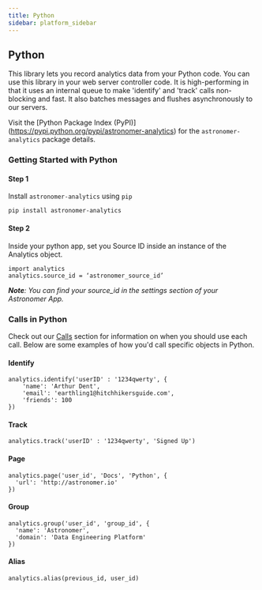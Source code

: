 ```yaml
---
title: Python
sidebar: platform_sidebar
---
```


## Python

This library lets you record analytics data from your Python code. You can use this library in your web server controller code. It is high-performing in that it uses an internal queue to make 'identify' and 'track' calls non-blocking and fast. It also batches messages and flushes asynchronously to our servers.

Visit the [Python Package Index (PyPI)] (https://pypi.python.org/pypi/astronomer-analytics) for the `astronomer-analytics` package details.

### Getting Started with Python

#### Step 1

Install `astronomer-analytics` using `pip`

```
pip install astronomer-analytics
```

#### Step 2

Inside your python app, set you Source ID inside an instance of the Analytics object.

```
import analytics
analytics.source_id = ‘astronomer_source_id’
```

***Note**: You can find your source_id in the settings section of your Astronomer App.*

### Calls in Python

Check out our [Calls](../calls.md) section for information on when you should use each call. Below are some examples of how you'd call specific objects in Python.

#### Identify

```
analytics.identify('userID' : '1234qwerty', {
    'name': 'Arthur Dent',
    'email': 'earthling1@hitchhikersguide.com',
    'friends': 100
})
```

#### Track

```
analytics.track('userID' : '1234qwerty', 'Signed Up')
```

#### Page

```
analytics.page('user_id', 'Docs', 'Python', {
  'url': 'http://astronomer.io'
})
```

#### Group

```
analytics.group('user_id', 'group_id', {
  'name': 'Astronomer',
  'domain': 'Data Engineering Platform'
})
```

#### Alias

```
analytics.alias(previous_id, user_id)
```
